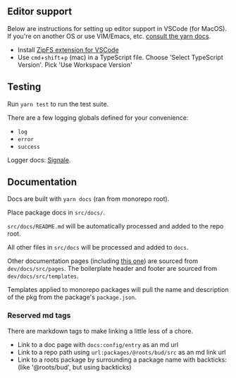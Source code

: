 ## Editor support

Below are instructions for setting up editor support in VSCode (for MacOS). If you're on another OS or use VIM/Emacs, etc. [consult the yarn docs](https://yarnpkg.com/getting-started/editor-sdks).

- Install [ZipFS extension for VSCode](https://marketplace.visualstudio.com/items?itemName=arcanis.vscode-zipfs)
- Use `cmd`+`shift`+`p` (mac) in a TypeScript file. Choose 'Select TypeScript Version'. Pick 'Use Workspace Version'

## Testing

Run `yarn test` to run the test suite.

There are a few logging globals defined for your convenience:

- `log`
- `error`
- `success`

Logger docs: [Signale](https://github.com/klaussinani/signale).

## Documentation

Docs are built with `yarn docs` (ran from monorepo root).

Place package docs in `src/docs/`.

`src/docs/README.md` will be automatically processed and added to the repo root.

All other files in `src/docs` will be processed and added to `docs`.

Other documentation pages (including [this one](url:dev/docs/src/pages/dev.md)) are sourced from `dev/docs/src/pages`. The boilerplate header and footer are sourced from `dev/docs/src/templates`.

Templates applied to monorepo packages will pull the name and description of the pkg from the package's `package.json`.

### Reserved md tags

There are markdown tags to make linking a little less of a chore.

- Link to a doc page with `docs:config/entry` as an md url
- Link to a repo path using `url:packages/@roots/bud/src` as an md link url
- Link to a roots package by surrounding a package name with backticks: (like '@roots/bud', but using backticks)
